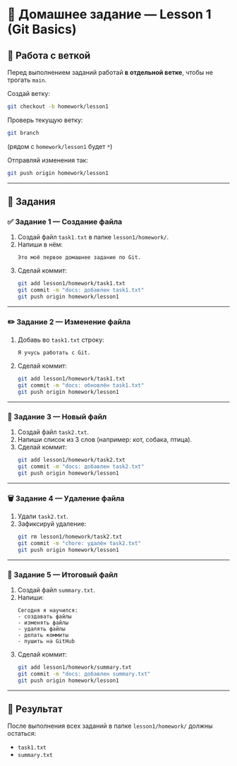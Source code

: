 # 📝 Домашнее задание — Lesson 1 (Git Basics)

## 🔀 Работа с веткой
Перед выполнением заданий работай **в отдельной ветке**, чтобы не трогать `main`.

Создай ветку:
```bash
git checkout -b homework/lesson1
```

Проверь текущую ветку:
```bash
git branch
```
(рядом с `homework/lesson1` будет `*`)

Отправляй изменения так:
```bash
git push origin homework/lesson1
```

---

## 📘 Задания

### ✅ Задание 1 — Создание файла
1. Создай файл `task1.txt` в папке `lesson1/homework/`.  
2. Напиши в нём:  
   ```
   Это моё первое домашнее задание по Git.
   ```
3. Сделай коммит:
   ```bash
   git add lesson1/homework/task1.txt
   git commit -m "docs: добавлен task1.txt"
   git push origin homework/lesson1
   ```

---

### ✏️ Задание 2 — Изменение файла
1. Добавь во `task1.txt` строку:  
   ```
   Я учусь работать с Git.
   ```
2. Сделай коммит:
   ```bash
   git add lesson1/homework/task1.txt
   git commit -m "docs: обновлён task1.txt"
   git push origin homework/lesson1
   ```

---

### 📄 Задание 3 — Новый файл
1. Создай файл `task2.txt`.  
2. Напиши список из 3 слов (например: кот, собака, птица).  
3. Сделай коммит:
   ```bash
   git add lesson1/homework/task2.txt
   git commit -m "docs: добавлен task2.txt"
   git push origin homework/lesson1
   ```

---

### 🗑 Задание 4 — Удаление файла
1. Удали `task2.txt`.  
2. Зафиксируй удаление:
   ```bash
   git rm lesson1/homework/task2.txt
   git commit -m "chore: удалён task2.txt"
   git push origin homework/lesson1
   ```

---

### 📌 Задание 5 — Итоговый файл
1. Создай файл `summary.txt`.  
2. Напиши:
   ```
   Сегодня я научился:
   - создавать файлы
   - изменять файлы
   - удалять файлы
   - делать коммиты
   - пушить на GitHub
   ```
3. Сделай коммит:
   ```bash
   git add lesson1/homework/summary.txt
   git commit -m "docs: добавлен summary.txt"
   git push origin homework/lesson1
   ```

---

## 🎯 Результат
После выполнения всех заданий в папке `lesson1/homework/` должны остаться:
- `task1.txt`
- `summary.txt`
